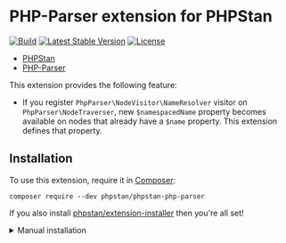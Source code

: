 # PHP-Parser extension for PHPStan

[![Build](https://github.com/phpstan/phpstan-php-parser/workflows/Build/badge.svg)](https://github.com/phpstan/phpstan-php-parser/actions)
[![Latest Stable Version](https://poser.pugx.org/phpstan/phpstan-php-parser/v/stable)](https://packagist.org/packages/phpstan/phpstan-php-parser)
[![License](https://poser.pugx.org/phpstan/phpstan-php-parser/license)](https://packagist.org/packages/phpstan/phpstan-php-parser)

* [PHPStan](https://phpstan.org/)
* [PHP-Parser](https://github.com/nikic/php-parser)

This extension provides the following feature:

* If you register `PhpParser\NodeVisitor\NameResolver` visitor on `PhpParser\NodeTraverser`, new `$namespacedName` property becomes available on nodes that already have a `$name` property. This extension defines that property.

## Installation

To use this extension, require it in [Composer](https://getcomposer.org/):

```
composer require --dev phpstan/phpstan-php-parser
```

If you also install [phpstan/extension-installer](https://github.com/phpstan/extension-installer) then you're all set!

<details>
  <summary>Manual installation</summary>

If you don't want to use `phpstan/extension-installer`, include extension.neon in your project's PHPStan config:

```
includes:
    - vendor/phpstan/phpstan-php-parser/extension.neon
```
</details>
